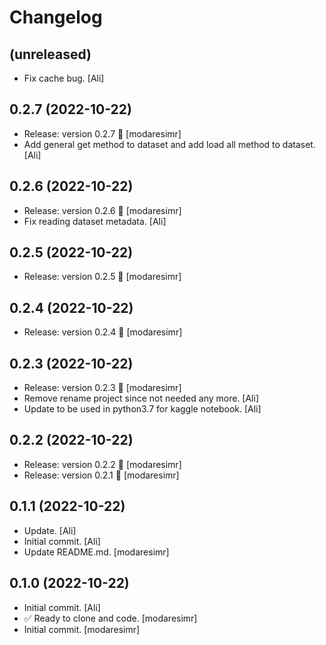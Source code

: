 Changelog
=========


(unreleased)
------------
- Fix cache bug. [Ali]


0.2.7 (2022-10-22)
------------------
- Release: version 0.2.7 🚀 [modaresimr]
- Add general get method to dataset and add load all method to dataset.
  [Ali]


0.2.6 (2022-10-22)
------------------
- Release: version 0.2.6 🚀 [modaresimr]
- Fix reading dataset metadata. [Ali]


0.2.5 (2022-10-22)
------------------
- Release: version 0.2.5 🚀 [modaresimr]


0.2.4 (2022-10-22)
------------------
- Release: version 0.2.4 🚀 [modaresimr]


0.2.3 (2022-10-22)
------------------
- Release: version 0.2.3 🚀 [modaresimr]
- Remove rename project since not needed any more. [Ali]
- Update to be used in python3.7 for kaggle notebook. [Ali]


0.2.2 (2022-10-22)
------------------
- Release: version 0.2.2 🚀 [modaresimr]
- Release: version 0.2.1 🚀 [modaresimr]


0.1.1 (2022-10-22)
------------------
- Update. [Ali]
- Initial commit. [Ali]
- Update README.md. [modaresimr]


0.1.0 (2022-10-22)
------------------
- Initial commit. [Ali]
- ✅ Ready to clone and code. [modaresimr]
- Initial commit. [modaresimr]


